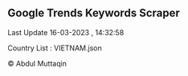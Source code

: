

## Google Trends Keywords Scraper 
 
Last Update 16-03-2023 , 14:32:58

Country List :
VIETNAM.json



© Abdul Muttaqin 
